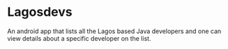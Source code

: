 # Lagosdevs
An android app that lists all the Lagos based Java developers and one can view details about a specific developer on the list.

